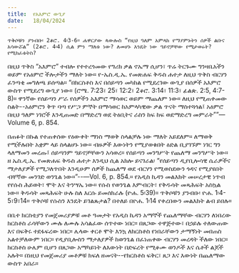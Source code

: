 ```yaml
---
title:  የአእምሮ ውጊያ
date:   18/04/2024
---
```


`ጥቅሶቹን ያንብቡ፡ 2ቆሮ. 4፡3-6። ሐዋርያው ጳውሎስ “የዚህ ዓለም አምላክ የማያምኑትን ሰዎች ልቡና አሳውሯል” (2ቆሮ. 4፡4) ሲል ምን ማለቱ ነው? ለመሆኑ እንዴት ነው ዓይኖቻቸው የሚታወሩት? የሚከፈቱትስ?`

በዚህ ጥቅስ “አእምሮ” ተብሎ የተተረጎመው የግሪክ ቃል ኖኤማ ሲሆን፣ ጥሬ ትርጉሙ ግንዛቤአችን ወይም የአዕምሮ ችሎታችን ማለት ነው። የ-ኤስ.ዲ.ኤ. የመጽሐፍ ቅዱስ ሐተታ ለዚህ ጥቅስ ብርሃን ፈንጣቂ መግለጫ ይሰጣል። “በክርስቶስ እና በሰይጣን መካከል የሚደረገው ውጊያ በሰዎች አእምሮ ውስጥ የሚደረግ ውጊያ ነው። (ሮሜ. 7:23፣ 25፣ 12:2፣ 2ቆሮ. 3:14፣ 11:3፣ ፊልጵ. 2:5, 4:7-8)። ዋንኛው የሰይጣን ሥራ የሰዎችን አእምሮ ማሳወር ወይም ማጨለም ነው። ለዚህ የሚጠቀመው ስልት--አዕምሮን ቅጥ ባጣ የሥጋ ምኞት በማሳወር ከአምላካዊው ቃል ጥናት ማስተጓጎል፤ አዕምሮ በዚህ ዓለም ነገሮች እንዲጠመድ በማድረግ ወደ ትዕቢትና ራስን ከፍ ከፍ ወደማድረግ መምራት””—Volume 6, p. 854.

በጠፉት በኩል የተጠቀሰው የዕውቀት ማነስ ማወቅ ስላልቻሉ ነው ማለት አይደለም። ለማወቅ የሚችሉበት አቋም ላይ ስላልሆኑ ነው። ብዙዎች እውነትን የሚያወቁበት ዕድል ቢያገኙም ነገር ግን ላለማመን መረጡ፤ ሰይጣንም ዓይኖቻቸውን አሳወረ። የሰይጣን መንግሥት የጨለማ መንግሥት ነው። ዘ ኤስ.ዲ.ኤ. የመጽሐፍ ቅዱስ ሐተታ እንዲህ ሲል አክሎ ይናገራል፡ “የሰይጣን ዲያቢሎሳዊ ሴራዎችና ማታለያዎች የሚጋለጥበት እንዲሁም ሰዎች ከጨለማ ወደ ብርሃን የሚወስደውን ጎዳና የሚያዩበት ብቸኛው መንገድ ወንጌል ነው።”--—Vol. 6, p. 854.። የአዲስ ኪዳን መልእክት መሠረታዊ ነጥብ የየሱስ ሕይወት፣ ሞት እና ትንሣኤ ነው። የሱስ የወንጌል እምብርት፣ የቅዱሳት መጻሕፍት አስኳል ነው። ቅዱሳት መጻሕፍት ሁሉ ስለ እርሱ ይመሰክራሉ (ዮሐ. 5፡39)። ጥቅሶቹን ያንብቡ፡ ዮሐ. 1፡4-5፣9፣14። ጥቅሶቹ የሱስን እንዴት ይገልጹታል? በተለይ በዮሐ. 1፡14 የቀረበውን መልእክት ልብ ይበሉ።

በቤተ ክርስቲያን የመጀመሪያዎቹ መቶ ዓመታት የአዲስ ኪዳን አማኞች የጨለማቸው ብርሃን ለነበረው ክርስቶስ ራሳቸውን ሙሉ ለሙሉ አሳልፈው ሰጥተው ነበር። በጸጋው ተዋጅተው፣ በኃይሉ ተለውጠው እና በፍቅሩ ተደፋፍረው ነበር። ሌላው ቀርቶ ሞት እንኳ ለክርስቶስ የነበራቸውን ታማኝነት መበጠስ አልተቻለውም ነበር። የዲያቢሎስን ማታለያዎች ከወንጌል በፈነጠቀው ብርሃን መረዳት ችለው ነበር። ክርስቶስ ሁሌም ቢሆን በጸጋው አማካይነት ለእውነት በድፍረት የሚቆሙ ወንዶች እና ሴቶች ልጆች አሉት። በነዚህ የመጀመሪያ መቶዎቹ ክፍለ ዘመናት--የክርስቶስ ፍቅር፣ ጸጋ እና እውነት በጨለማው ውስጥ አበራ።

